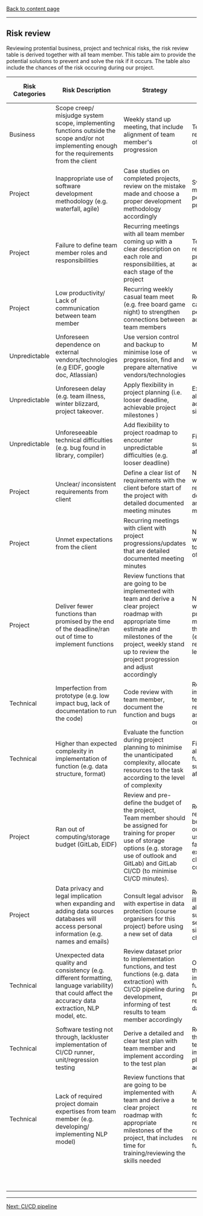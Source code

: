 [Back to content page](README.md)


------

## Risk review
Reviewing protential business, project and technical risks, the risk review table is derived together with all team member. This table aim to provide the potential solutions to prevent and solve the risk if it occurs. The table also include the chances of the risk occuring during our project.

| Risk Categories | Risk Description                                                                                                                                          | Strategy                                                                                                                                                                                                                            | Risk Resolution                                                                                                                                                    | Probability | Loss Size (Days)    | Risk Exposure (Days) | Risk Priority |
| --------------- | --------------------------------------------------------------------------------------------------------------------------------------------------------- | ----------------------------------------------------------------------------------------------------------------------------------------------------------------------------------------------------------------------------------- | ------------------------------------------------------------------------------------------------------------------------------------------------------------------ | ----------- | ------------------- | -------------------- | ------------- |
| Business        | Scope creep/ misjudge system scope, implementing functions outside the scope and/or not implementing enough for the requirements from the client         | Weekly stand up meeting, that include alignment of team member's progression                                                                                                                                                        | Team meeting to replan the milestones of the project                                                                                                                | 10%         | 7                   | 0.7                  | Low           |
| Project         | Inappropriate use of software development methodology (e.g. waterfall, agile)                                                                             | Case studies on completed projects, review on the mistake made and choose a proper development methodology accordingly                                                                                                              | Switch/combine methodology(s) as per the need of the project                                                                                                       | 10%         | 5                   | 0.5                  | Low           |
| Project         | Failure to define team member roles and responsibilities                                                                                                  | Recurring meetings with all team member coming up with a clear description on each role and responsibilities, at each stage of the project                                                                                          | Team meeting to review roles, update project roadmap accordingly                                                                                                   | 10%         | 7                   | 0.7                  | Low           |
| Project         | Low productivity/ Lack of communication between team member                                                                                               | Recurring weekly casual team meet (e.g. free board game night) to strengthen connections between team members                                                                                                                       | Review the root cause and change of personnel accordingly                                                                                                          | 10%         | 7                   | 0.7                  | Low           |
| Unpredictable   | Unforeseen dependence on external vendors/technologies (e.g EIDF, google doc, Atlassian)                                                                   | Use version control and backup to minimise lose of progression, find and prepare alternative vendors/technologies                                                                                                                   | Migrate to alternative vendors/technologies with latest version/backup                                                                                            | 10%         | 5                   | 0.5                  | Low           |
| Unpredictable   | Unforeseen delay (e.g. team illness, winter blizzard, project takeover.                                                                                   | Apply flexibility in project planning (i.e. looser deadline, achievable project milestones )                                                                                                                                         | Extend deadline and allocate resources according to the situation                                                                                                 | 10%         | 5                   | 0.5                  | Low           |
| Unpredictable   | Unforeseeable technical difficulties (e.g. bug found in library, compiler)                                                                                 | Add flexibility to project roadmap to encounter unpredictable difficulties (e.g. looser deadline)                                                                                                                                    | Find alternative to supplement the affected area                                                                                                                 | 10%         | 7                   | 0.7                  | Low           |
| Project         | Unclear/ inconsistent requirements from client                                                                                                            | Define a clear list of requirements with the client before start of the project with detailed documented meeting minutes                                                                                                            | Negotiate with client with previous defined requirements documentation and/or meeting minutes                                                                      | 20%         | 5                   | 1                    | Low           |
| Project         | Unmet expectations from the client                                                                                                                        | Recurring meetings with client with project progressions/updates that are detailed documented meeting minutes                                                                                                                       | Negotiate with client with meeting minutes to minimise the size of un-expectation                                                                                  | 20%         | 5                   | 1                    | Low           |
| Project         | Deliver fewer functions than promised by the end of the deadline/ran out of time to implement functions                                                   | Review functions that are going to be implemented with team and derive a clear project roadmap with appropriate time estimate and milestones of the project, weekly stand up to review the project progression and adjust accordingly | Negotiate with client with project progression/meeting minutes to minimise the size of impact (e.g. extend deadline, remove function with less priority)         | 20%         | 5                   | 1                    | Low           |
| Technical       | Imperfection from prototype (e.g. low impact bug, lack of documentation to run the code)                                                                  | Code review with team member, document the function and bugs                                                                                                                                                                        | Review the imperfection with team member and resolve the problem as issue occur base on severity                                                                   | 20%         | 7                   | 1.4                  | Medium        |
| Technical       | Higher than expected complexity in implementation of function (e.g. data structure, format)                                                               | Evaluate the function during project planning to minimise the unanticipated complexity, allocate resources to the task according to the level of complexity                                                                         | Find alternative/simpler functions to supplement the affected functions                                                                                            | 20%         | 14                  | 2.8                  | High          |
| Project         | Ran out of computing/storage budget (GitLab, EIDF)                                                                                                        | Review and pre-define the budget of the project,<br>Team member should be assigned for training for proper use of storage options (e.g. storage use of outlook and GitLab) and GitLab CI/CD (to minimise CI/CD minutes).            | Review and solve the reason of why the budget was running out (e.g. improper use, project grow faster than expected), and ask client for funding to cover the cost | 25%         | 14                  | 3.5                  | High          |
| Project         | Data privacy and legal implication when expanding and adding data sources databases will access personal information (e.g. names and emails)              | Consult legal advisor with expertise in data protection (course organisers for this project) before using a new set of data                                                                                                         | Remove the use of illegal data, use alternative approach such as generate a set of data with similar characteristics                                               | 25%         | 7                   | 1.75                 | Medium        |
| Technical       | Unexpected data quality and consistency (e.g. different formatting, language variability) that could affect the accuracy data extraction, NLP model, etc. | Review dataset prior to implementation functions, and test functions (e.g. data extraction) with CI/CD pipeline during development, informing of test results to team member accordingly                                             | Outline and review the problematic data, implement new functions to solve the problem or set tighter restriction of what dataset can be used                      | 25%         | 7                   | 1.75                 | Medium        |
| Technical       | Software testing not through, lackluster implementation of CI/CD runner, unit/regression testing                                                          | Derive a detailed and clear test plan with team member and implement according to the test plan                                                                                                                                     | Review and update the test plan with team member, implement the test plan again with additional test                                                               | 25%         | 7                   | 1.75                 | Medium        |
| Technical       | Lack of required project domain expertises from team member (e.g. developing/ implementing NLP model)                                                   | Review functions that are going to be implemented with team and derive a clear project roadmap with appropriate milestones of the project, that includes time for training/reviewing the skills needed                                | Allocate time for team member reviewing/ training for new skills, and review the complexity of the requirement functions                                           | 45%         | 25                  | 11.25                | Critical      |
|                 |                                                                                                                                                           |                                                                                                                                                                                                                                     |                                                                                                                                                                    |             | Total Risk Exposure | 31.5                 | Days          |

------

[Next: CI/CD pipeline](cicd_pipeline.md)
